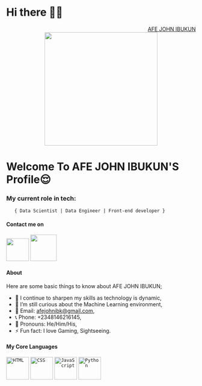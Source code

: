 <h1>Hi there 👋🏾</h1>
<div align="right" class="badge-base LI-profile-badge" data-locale="en_US" data-size="medium" data-theme="dark" data-type="VERTICAL" data-vanity="afe-john" data-version="v1"><a class="badge-base__link LI-simple-link" href="https://www.linkedin.com/in/afe-john/"> AFE JOHN IBUKUN </a></div>
<div id="header" align="center">
  <img src="https://media.giphy.com/media/jdPMeyv9rn0hZHh8n9/giphy.gif" width="300"/>
</div>
    
<h1>Welcome To AFE JOHN IBUKUN'S Profile😌</h1>


###   **My current role in tech:** </h2>
       { Data Scientist | Data Engineer | Front-end developer } 


#### Contact me on 
<a href="https://www.linkedin.com/in/afe-john/"><img src="https://cdn.freebiesupply.com/logos/large/2x/linkedin-icon-logo-png-transparent.png" width="60" /></a>
<a href="https://www.instagram.com/harfey_j/"><img src="https://upload.wikimedia.org/wikipedia/commons/thumb/9/95/Instagram_logo_2022.svg/330px-Instagram_logo_2022.svg.png" width="70" /></a>


#### About
Here are some basic things to know about AFE JOHN IBUKUN;

- 🔭 I continue to sharpen my skills as technology is dynamic,
- 🌱 I’m still curious about the Machine Learning environment,
- 📧 Email: afejohnibk@gmail.com, 
- 📞 Phone: +2348146216145,
- 🙂 Pronouns: He/Him/His,
- ⚡ Fun fact: I love Gaming, Sightseeing.

#### My Core Languages
<code><img src="https://1.bp.blogspot.com/-NGHwBncyA68/UiMm_8b2ZUI/AAAAAAAAAnA/17OGXCKI4zE/s320/Logo+HTML5.JPG" width="60" height="60" title="HTML" /></code>
<code><img src="https://velog.velcdn.com/images/dojunggeun/post/ce6ae90b-21d8-47d9-b437-b86cd5ec5e53/css.png" width="60" height="60" title="CSS" /></code>
<code><img src="https://logos-download.com/wp-content/uploads/2019/01/JavaScript_Logo-700x700.png" width="60" title="JavaScript" /></code>
<code><img src="https://s3.dualstack.us-east-2.amazonaws.com/pythondotorg-assets/media/community/logos/python-logo-only.png" width="60" title="Python" /></code>
